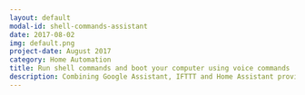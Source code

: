 ```yaml
---
layout: default
modal-id: shell-commands-assistant
date: 2017-08-02
img: default.png
project-date: August 2017
category: Home Automation
title: Run shell commands and boot your computer using voice commands
description: Combining Google Assistant, IFTTT and Home Assistant provides us access to a powerful tool&#58; Voice-activated shell commands. No more getting up from the couch and physically control devices. Calories have rights too and we should stop burning them. Let's go! [&nbsp;<a href="/home%20automation/shell-commands-assistant/">Read&nbsp;More...</a>&nbsp;]
---
```

